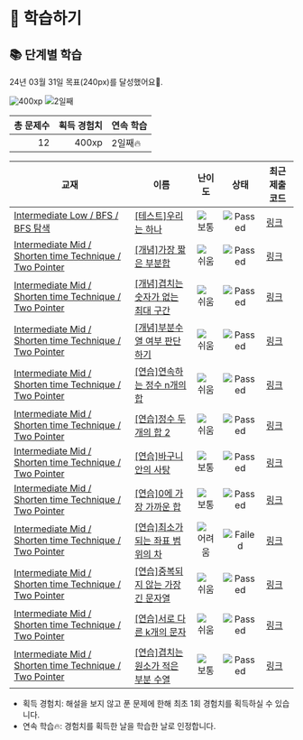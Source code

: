 # 📖 학습하기

## 📚 단계별 학습
24년 03월 31일 목표(240px)를 달성했어요🥳.

![400xp](https://img.shields.io/badge/EXP-400xp-%235cb85c.svg?for-the-badge)
![2일째](https://img.shields.io/badge/연속학습-2일째-%23E34F26.svg?for-the-badge)

|총 문제수|획득 경험치|연속 학습|
|---:|---:|---|
12|400xp|2일째🔥|

|교재|이름|난이도|상태|최근 제출 코드|
|---|---|:---:|:---:|---|
|[Intermediate Low / BFS / BFS 탐색](https://www.codetree.ai/missions?missionId=2)|[[테스트]우리는 하나](https://www.codetree.ai/missions/2/problems/we-are-the-one)|![보통][medium]|![Passed][passed]|[링크](https://github.com/subsub-e/codetree-TILs/blob/main/240331/%EC%9A%B0%EB%A6%AC%EB%8A%94%20%ED%95%98%EB%82%98/we-are-the-one.cpp)|
|[Intermediate Mid / Shorten time Technique / Two Pointer](https://www.codetree.ai/missions?missionId=8)|[[개념]가장 짧은 부분합](https://www.codetree.ai/missions/8/problems/shortest-subtotal)|![쉬움][easy]|![Passed][passed]|[링크](https://github.com/subsub-e/codetree-TILs/blob/main/240331/%EA%B0%80%EC%9E%A5%20%EC%A7%A7%EC%9D%80%20%EB%B6%80%EB%B6%84%ED%95%A9/shortest-subtotal.cpp)|
|[Intermediate Mid / Shorten time Technique / Two Pointer](https://www.codetree.ai/missions?missionId=8)|[[개념]겹치는 숫자가 없는 최대 구간](https://www.codetree.ai/missions/8/problems/max-interval-without-overlapping-numbers)|![쉬움][easy]|![Passed][passed]|[링크](https://github.com/subsub-e/codetree-TILs/blob/main/240331/%EA%B2%B9%EC%B9%98%EB%8A%94%20%EC%88%AB%EC%9E%90%EA%B0%80%20%EC%97%86%EB%8A%94%20%EC%B5%9C%EB%8C%80%20%EA%B5%AC%EA%B0%84/max-interval-without-overlapping-numbers.cpp)|
|[Intermediate Mid / Shorten time Technique / Two Pointer](https://www.codetree.ai/missions?missionId=8)|[[개념]부분수열 여부 판단하기](https://www.codetree.ai/missions/8/problems/determine-subsequence)|![쉬움][easy]|![Passed][passed]|[링크](https://github.com/subsub-e/codetree-TILs/blob/main/240331/%EB%B6%80%EB%B6%84%EC%88%98%EC%97%B4%20%EC%97%AC%EB%B6%80%20%ED%8C%90%EB%8B%A8%ED%95%98%EA%B8%B0/determine-subsequence.cpp)|
|[Intermediate Mid / Shorten time Technique / Two Pointer](https://www.codetree.ai/missions?missionId=8)|[[연습]연속하는 정수 n개의 합](https://www.codetree.ai/missions/8/problems/sum-of-consecutive-n-integers)|![쉬움][easy]|![Passed][passed]|[링크](https://github.com/subsub-e/codetree-TILs/blob/main/240331/%EC%97%B0%EC%86%8D%ED%95%98%EB%8A%94%20%EC%A0%95%EC%88%98%20n%EA%B0%9C%EC%9D%98%20%ED%95%A9/sum-of-consecutive-n-integers.cpp)|
|[Intermediate Mid / Shorten time Technique / Two Pointer](https://www.codetree.ai/missions?missionId=8)|[[연습]정수 두 개의 합 2](https://www.codetree.ai/missions/8/problems/sum-of-two-integers-2)|![쉬움][easy]|![Passed][passed]|[링크](https://github.com/subsub-e/codetree-TILs/blob/main/240331/%EC%A0%95%EC%88%98%20%EB%91%90%20%EA%B0%9C%EC%9D%98%20%ED%95%A9%202/sum-of-two-integers-2.cpp)|
|[Intermediate Mid / Shorten time Technique / Two Pointer](https://www.codetree.ai/missions?missionId=8)|[[연습]바구니 안의 사탕](https://www.codetree.ai/missions/8/problems/candy-in-the-basket)|![보통][medium]|![Passed][passed]|[링크](https://github.com/subsub-e/codetree-TILs/blob/main/240331/%EB%B0%94%EA%B5%AC%EB%8B%88%20%EC%95%88%EC%9D%98%20%EC%82%AC%ED%83%95/candy-in-the-basket.cpp)|
|[Intermediate Mid / Shorten time Technique / Two Pointer](https://www.codetree.ai/missions?missionId=8)|[[연습]0에 가장 가까운 합](https://www.codetree.ai/missions/8/problems/sum-closest-to-zero)|![보통][medium]|![Passed][passed]|[링크](https://github.com/subsub-e/codetree-TILs/blob/main/240331/0%EC%97%90%20%EA%B0%80%EC%9E%A5%20%EA%B0%80%EA%B9%8C%EC%9A%B4%20%ED%95%A9/sum-closest-to-zero.cpp)|
|[Intermediate Mid / Shorten time Technique / Two Pointer](https://www.codetree.ai/missions?missionId=8)|[[연습]최소가 되는 좌표 범위의 차](https://www.codetree.ai/missions/8/problems/the-minimum-difference-in-coordinate-range)|![어려움][hard]|![Failed][failed]|[링크](https://github.com/subsub-e/codetree-TILs/blob/main/240331/%EC%B5%9C%EC%86%8C%EA%B0%80%20%EB%90%98%EB%8A%94%20%EC%A2%8C%ED%91%9C%20%EB%B2%94%EC%9C%84%EC%9D%98%20%EC%B0%A8/the-minimum-difference-in-coordinate-range.cpp)|
|[Intermediate Mid / Shorten time Technique / Two Pointer](https://www.codetree.ai/missions?missionId=8)|[[연습]중복되지 않는 가장 긴 문자열](https://www.codetree.ai/missions/8/problems/longest-not-duplicated-substring)|![쉬움][easy]|![Passed][passed]|[링크](https://github.com/subsub-e/codetree-TILs/blob/main/240331/%EC%A4%91%EB%B3%B5%EB%90%98%EC%A7%80%20%EC%95%8A%EB%8A%94%20%EA%B0%80%EC%9E%A5%20%EA%B8%B4%20%EB%AC%B8%EC%9E%90%EC%97%B4/longest-not-duplicated-substring.cpp)|
|[Intermediate Mid / Shorten time Technique / Two Pointer](https://www.codetree.ai/missions?missionId=8)|[[연습]서로 다른 k개의 문자](https://www.codetree.ai/missions/8/problems/k-distinct-characters)|![쉬움][easy]|![Passed][passed]|[링크](https://github.com/subsub-e/codetree-TILs/blob/main/240331/%EC%84%9C%EB%A1%9C%20%EB%8B%A4%EB%A5%B8%20k%EA%B0%9C%EC%9D%98%20%EB%AC%B8%EC%9E%90/k-distinct-characters.cpp)|
|[Intermediate Mid / Shorten time Technique / Two Pointer](https://www.codetree.ai/missions?missionId=8)|[[연습]겹치는 원소가 적은 부분 수열](https://www.codetree.ai/missions/8/problems/subsequences-with-few-overlapping-elements)|![보통][medium]|![Passed][passed]|[링크](https://github.com/subsub-e/codetree-TILs/blob/main/240331/%EA%B2%B9%EC%B9%98%EB%8A%94%20%EC%9B%90%EC%86%8C%EA%B0%80%20%EC%A0%81%EC%9D%80%20%EB%B6%80%EB%B6%84%20%EC%88%98%EC%97%B4/subsequences-with-few-overlapping-elements.cpp)|


* 획득 경험치: 해설을 보지 않고 푼 문제에 한해 최초 1회 경험치를 획득하실 수 있습니다.
* 연속 학습🔥: 경험치를 획득한 날을 학습한 날로 인정합니다.










[b5]: https://img.shields.io/badge/Bronze_5-%235D3E31.svg
[b4]: https://img.shields.io/badge/Bronze_4-%235D3E31.svg
[b3]: https://img.shields.io/badge/Bronze_3-%235D3E31.svg
[b2]: https://img.shields.io/badge/Bronze_2-%235D3E31.svg
[b1]: https://img.shields.io/badge/Bronze_1-%235D3E31.svg
[s5]: https://img.shields.io/badge/Silver_5-%23394960.svg
[s4]: https://img.shields.io/badge/Silver_4-%23394960.svg
[s3]: https://img.shields.io/badge/Silver_3-%23394960.svg
[s2]: https://img.shields.io/badge/Silver_2-%23394960.svg
[s1]: https://img.shields.io/badge/Silver_1-%23394960.svg
[g5]: https://img.shields.io/badge/Gold_5-%23FFC433.svg
[g4]: https://img.shields.io/badge/Gold_4-%23FFC433.svg
[g3]: https://img.shields.io/badge/Gold_3-%23FFC433.svg
[g2]: https://img.shields.io/badge/Gold_2-%23FFC433.svg
[g1]: https://img.shields.io/badge/Gold_1-%23FFC433.svg
[p5]: https://img.shields.io/badge/Platinum_5-%2376DDD8.svg
[p4]: https://img.shields.io/badge/Platinum_4-%2376DDD8.svg
[p3]: https://img.shields.io/badge/Platinum_3-%2376DDD8.svg
[p2]: https://img.shields.io/badge/Platinum_2-%2376DDD8.svg
[p1]: https://img.shields.io/badge/Platinum_1-%2376DDD8.svg
[passed]: https://img.shields.io/badge/Passed-%23009D27.svg
[failed]: https://img.shields.io/badge/Failed-%23D24D57.svg
[easy]: https://img.shields.io/badge/쉬움-%235cb85c.svg?for-the-badge
[medium]: https://img.shields.io/badge/보통-%23FFC433.svg?for-the-badge
[hard]: https://img.shields.io/badge/어려움-%23D24D57.svg?for-the-badge
